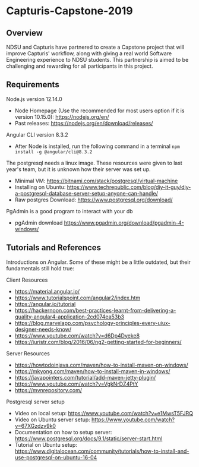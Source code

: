# Capturis-Capstone-2019

## Overview

NDSU and Capturis have partnered to create a Capstone project that will 
improve Capturis' workflow, along with giving a real world Software Engineering 
experience to NDSU students. This partnership is aimed to be challenging and rewarding
for all participants in this project.

## Requirements

Node.js version 12.14.0

 - Node Homepage (Use the recommended for most users option if it is version 10.15.0): https://nodejs.org/en/
 - Past releases: https://nodejs.org/en/download/releases/
 
Angular CLI version 8.3.2

 - After Node is installed, run the following command in a terminal `npm install -g @angular/cli@8.3.2`
 
The postgresql needs a linux image. These resources were given to last year's team, but it is 
unknown how their server was set up.

 - Minimal VM: https://bitnami.com/stack/postgresql/virtual-machine
 - Installing on Ubuntu: https://www.techrepublic.com/blog/diy-it-guy/diy-a-postgresql-database-server-setup-anyone-can-handle/
 - Raw postgres Download: https://www.postgresql.org/download/
 
PgAdmin is a good program to interact with your db
 
 - pgAdmin download https://www.pgadmin.org/download/pgadmin-4-windows/

## Tutorials and References

Introductions on Angular. Some of these might be a little outdated, but their fundamentals still hold true: 

Client Resources

 - https://material.angular.io/
 - https://www.tutorialspoint.com/angular2/index.htm 
 - https://angular.io/tutorial
 - https://hackernoon.com/best-practices-learnt-from-delivering-a-quality-angular4-application-2cd074ea53b3
 - https://blog.marvelapp.com/psychology-principles-every-uiux-designer-needs-know/
 - https://www.youtube.com/watch?v=d6Dp4Dyeke8
 - https://juristr.com/blog/2016/06/ng2-getting-started-for-beginners/
 
 Server Resources
 - https://howtodoinjava.com/maven/how-to-install-maven-on-windows/
 - https://mkyong.com/maven/how-to-install-maven-in-windows/
 - https://javapointers.com/tutorial/add-maven-jetty-plugin/
 - https://www.youtube.com/watch?v=VgkNrDZ4PtY
 - https://mvnrepository.com/

Postgresql server setup

 - Video on local setup: https://www.youtube.com/watch?v=e1MwsT5FJRQ
 - Video on Ubuntu server setup: https://www.youtube.com/watch?v=67XGzdzv9k0
 - Documentation on how to setup server: https://www.postgresql.org/docs/9.1/static/server-start.html
 - Tutorial on Ubuntu setup: https://www.digitalocean.com/community/tutorials/how-to-install-and-use-postgresql-on-ubuntu-16-04
